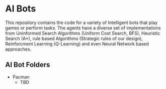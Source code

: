 # AI Bots

This repository contains the code for a variety of Intelligent bots that play games or perform tasks. The agents have a diverse set of implementations from Uninformed Search Algorithms (Uniform Cost Search, BFS), Heuristic Search (A\*), rule based Algorithms (Strategic rules of our design), Reinforcment Learning (Q-Learning) and even Neural Network based approaches.

## AI Bot Folders
* Pacman
    * TBD
